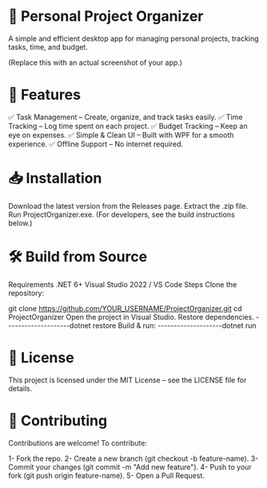 # 📂 Personal Project Organizer
A simple and efficient desktop app for managing personal projects, tracking tasks, time, and budget.


(Replace this with an actual screenshot of your app.)

# 🚀 Features
✅ Task Management – Create, organize, and track tasks easily.
✅ Time Tracking – Log time spent on each project.
✅ Budget Tracking – Keep an eye on expenses.
✅ Simple & Clean UI – Built with WPF for a smooth experience.
✅ Offline Support – No internet required.

# 📥 Installation
Download the latest version from the Releases page.
Extract the .zip file.
Run ProjectOrganizer.exe.
(For developers, see the build instructions below.)

# 🛠️ Build from Source
Requirements
.NET 6+
Visual Studio 2022 / VS Code
Steps
Clone the repository:

git clone https://github.com/YOUR_USERNAME/ProjectOrganizer.git
cd ProjectOrganizer
Open the project in Visual Studio.
Restore dependencies.
--------------------dotnet restore
Build & run:
--------------------dotnet run
# 📄 License
This project is licensed under the MIT License – see the LICENSE file for details.

# 🙌 Contributing
Contributions are welcome! To contribute:

1- Fork the repo.
2- Create a new branch (git checkout -b feature-name).
3- Commit your changes (git commit -m "Add new feature").
4- Push to your fork (git push origin feature-name).
5- Open a Pull Request.
